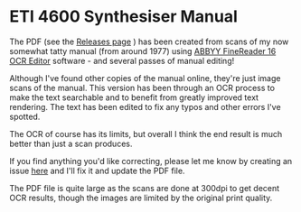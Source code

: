 # ETI 4600 Synthesiser Manual

The PDF (see the [Releases page](./releases) ) has been created from scans of my now somewhat tatty manual (from around 1977) using [ABBYY FineReader 16 OCR Editor](https://help.abbyy.com/en-us/finereader/16/user_guide/overviewfirstpage/) software - and several passes of manual editing!

Although I've found other copies of the manual online, they're just image scans of the manual. This version has been through an OCR process to make the text searchable and to benefit from greatly improved text rendering. The text has been edited to fix any typos and other errors I've spotted.

The OCR of course has its limits, but overall I think the end result is much better than just a scan produces.

If you find anything you'd like correcting, please let me know by creating an issue [here](./issues) and I'll fix it and update the PDF file.

The PDF file is quite large as the scans are done at 300dpi to get decent OCR results, though the images are limited by the original print quality.
